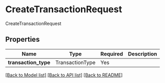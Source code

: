 # CreateTransactionRequest

CreateTransactionRequest

## Properties
| Name | Type | Required | Description |
| ------------ | ------------- | ------------- | ------------- |
**transaction_type** | TransactionType | Yes |  |


[[Back to Model list]](../../../README.md#models-v2-link) [[Back to API list]](../../README.md#documentation-for-api-endpoints) [[Back to README]](../../README.md)
